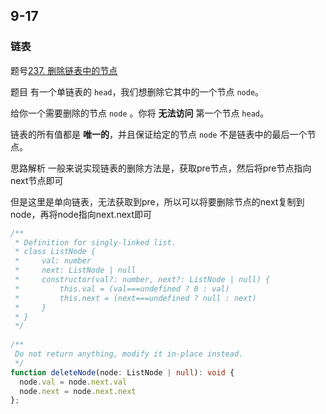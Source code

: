 ## 9-17

### 链表

题号[237. 删除链表中的节点](https://leetcode.cn/problems/delete-node-in-a-linked-list/)

题目 有一个单链表的 `head`，我们想删除它其中的一个节点 `node`。

给你一个需要删除的节点 `node` 。你将 **无法访问** 第一个节点 `head`。

链表的所有值都是 **唯一的**，并且保证给定的节点 `node` 不是链表中的最后一个节点。

思路解析 一般来说实现链表的删除方法是，获取pre节点，然后将pre节点指向next节点即可

但是这里是单向链表，无法获取到pre，所以可以将要删除节点的next复制到node，再将node指向next.next即可

```ts
/**  
 * Definition for singly-linked list.
 * class ListNode {
 *     val: number
 *     next: ListNode | null  
 *     constructor(val?: number, next?: ListNode | null) { 
 *         this.val = (val===undefined ? 0 : val)
 *         this.next = (next===undefined ? null : next)
 *     }  
 * }
 */
  
/**
 Do not return anything, modify it in-place instead.
 */
function deleteNode(node: ListNode | null): void {
  node.val = node.next.val 
  node.next = node.next.next
};
```